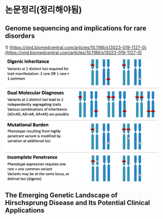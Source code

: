 # 논문정리\(정리해야됨\)

## Genome sequencing and implications for rare disorders

1\) [https://ojrd.biomedcentral.com/articles/10.1186/s13023-019-1127-0](https://ojrd.biomedcentral.com/articles/10.1186/s13023-019-1127-0)



![](../.gitbook/assets/image%20%28302%29.png)

## The Emerging Genetic Landscape of Hirschsprung Disease and Its Potential Clinical Applications

